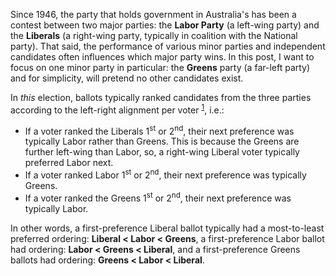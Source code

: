 Since 1946, the party that holds government in Australia's has been a contest between two major parties: the **Labor Party** (a left-wing party) and the **Liberals** (a right-wing party, typically in coalition with the National party). That said, the performance of various minor parties and independent candidates often influences which major party wins. In this post, I want to focus on one minor party in particular: the **Greens** party (a far-left party) and for simplicity, will pretend no other candidates exist.

In *this* election, ballots typically ranked candidates from the three parties according to the left-right alignment per voter <sup>[1](#footnote-1)</sup>, i.e.:

- If a voter ranked the Liberals 1<sup>st</sup> or 2<sup>nd</sup>, their next preference was typically Labor rather than Greens. This is because the Greens are further left-wing than Labor, so, a right-wing Liberal voter typically preferred Labor next.
- If a voter ranked Labor 1<sup>st</sup> or 2<sup>nd</sup>, their next preference was typically Greens.
- If a voter ranked the Greens 1<sup>st</sup> or 2<sup>nd</sup>, their next preference was typically Labor.

In other words, a first-preference Liberal ballot typically had a most-to-least preferred ordering: **Liberal < Labor < Greens**, a first-preference Labor ballot had ordering: **Labor < Greens < Liberal**, and a first-preference Greens ballots had ordering: **Greens < Labor < Liberal**.